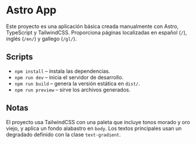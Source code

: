 # Astro App

Este proyecto es una aplicación básica creada manualmente con Astro, TypeScript y TailwindCSS. Proporciona páginas localizadas en español (`/`), inglés (`/en/`) y gallego (`/gl/`).

## Scripts

- `npm install` – instala las dependencias.
- `npm run dev` – inicia el servidor de desarrollo.
- `npm run build` – genera la versión estática en `dist/`.
- `npm run preview` – sirve los archivos generados.

## Notas

El proyecto usa TailwindCSS con una paleta que incluye tonos morado y oro viejo, y aplica un fondo alabastro en `body`. Los textos principales usan un degradado definido con la clase `text-gradient`.
